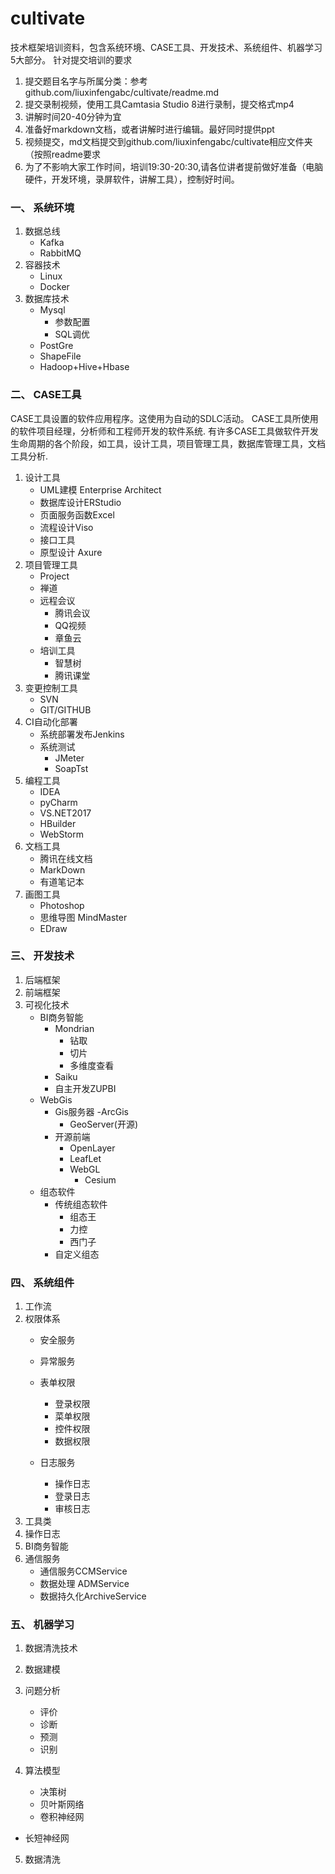 # cultivate
技术框架培训资料，包含系统环境、CASE工具、开发技术、系统组件、机器学习5大部分。
针对提交培训的要求 
1. 提交题目名字与所属分类：参考github.com/liuxinfengabc/cultivate/readme.md 
2. 提交录制视频，使用工具Camtasia Studio 8进行录制，提交格式mp4 
3. 讲解时间20-40分钟为宜 
4. 准备好markdown文档，或者讲解时进行编辑。最好同时提供ppt 
5. 视频提交，md文档提交到github.com/liuxinfengabc/cultivate相应文件夹（按照readme要求 
6. 为了不影响大家工作时间，培训19:30-20:30,请各位讲者提前做好准备（电脑硬件，开发环境，录屏软件，讲解工具），控制好时间。


### 一、 系统环境   

1. 数据总线     
   + Kafka   
   + RabbitMQ      
2. 容器技术   
   + Linux   
   + Docker     
3. 数据库技术    
   + Mysql
      * 参数配置
      * SQL调优
   + PostGre
   + ShapeFile
   + Hadoop+Hive+Hbase
   
### 二、 CASE工具
CASE工具设置的软件应用程序。这使用为自动的SDLC活动。 CASE工具所使用的软件项目经理，分析师和工程师开发的软件系统.
有许多CASE工具做软件开发生命周期的各个阶段，如工具，设计工具，项目管理工具，数据库管理工具，文档工具分析.
1. 设计工具
   + UML建模 Enterprise Architect  
   + 数据库设计ERStudio 
   + 页面服务函数Excel
   + 流程设计Viso
   + 接口工具
   + 原型设计 Axure    
2. 项目管理工具
   + Project
   + 禅道
   + 远程会议
      * 腾讯会议
      * QQ视频
      * 章鱼云
   + 培训工具
      * 智慧树
      * 腾讯课堂
3. 变更控制工具
   + SVN
   + GIT/GITHUB
4. CI自动化部署
   + 系统部署发布Jenkins
   + 系统测试
      * JMeter
      * SoapTst
5. 编程工具
   + IDEA
   + pyCharm
   + VS.NET2017
   + HBuilder
   + WebStorm
6. 文档工具
   + 腾讯在线文档
   + MarkDown
   + 有道笔记本
7. 画图工具
   + Photoshop
   + 思维导图 MindMaster
   + EDraw
### 三、 开发技术
1. 后端框架
2. 前端框架
3. 可视化技术
   + BI商务智能
      * Mondrian
         - 钻取
         - 切片
         - 多维度查看           
      * Saiku
      * 自主开发ZUPBI
   + WebGis
     * Gis服务器
        -ArcGis
        - GeoServer(开源)
     * 开源前端
        - OpenLayer
        - LeafLet
        - WebGL
           + Cesium
   + 组态软件
      * 传统组态软件
         - 组态王
         - 力控
         - 西门子
      * 自定义组态
### 四、 系统组件
1. 工作流
2. 权限体系
   + 安全服务
   + 异常服务
     
   + 表单权限
      - 登录权限
      - 菜单权限
      - 控件权限
      - 数据权限   
   + 日志服务
      - 操作日志
      - 登录日志
      - 审核日志
3. 工具类
4. 操作日志
5. BI商务智能
6. 通信服务
   + 通信服务CCMService
   + 数据处理 ADMService
   + 数据持久化ArchiveService

### 五、 机器学习
1. 数据清洗技术

2. 数据建模

3. 问题分析
   + 评价
   + 诊断
   + 预测
   + 识别
   
4. 算法模型
   
   + 决策树
   + 贝叶斯网络
   + 卷积神经网
+ 长短神经网
   
5. 数据清洗

   
    







